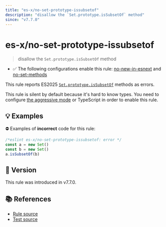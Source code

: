 ```yaml
---
title: "es-x/no-set-prototype-issubsetof"
description: "disallow the `Set.prototype.isSubsetOf` method"
since: "v7.7.0"
---
```


# es-x/no-set-prototype-issubsetof
> disallow the `Set.prototype.isSubsetOf` method

- ✅ The following configurations enable this rule: [no-new-in-esnext] and [no-set-methods]

This rule reports ES2025 [`Set.prototype.isSubsetOf`](https://github.com/tc39/proposal-set-methods) methods as errors.

This rule is silent by default because it's hard to know types. You need to configure [the aggressive mode](https://github.com/eslint-community/eslint-plugin-es-x/tree/master/docs/#the-aggressive-mode) or TypeScript in order to enable this rule.

## 💡 Examples

⛔ Examples of **incorrect** code for this rule:

<eslint-playground type="bad">

```js
/*eslint es-x/no-set-prototype-issubsetof: error */
const a = new Set()
const b = new Set()
a.isSubsetOf(b)
```

</eslint-playground>

## 🚀 Version

This rule was introduced in v7.7.0.

## 📚 References

- [Rule source](https://github.com/eslint-community/eslint-plugin-es-x/blob/master/lib/rules/no-set-prototype-issubsetof.js)
- [Test source](https://github.com/eslint-community/eslint-plugin-es-x/blob/master/tests/lib/rules/no-set-prototype-issubsetof.js)

[no-new-in-esnext]: ../configs/index.md#no-new-in-esnext
[no-set-methods]: ../configs/index.md#no-set-methods
